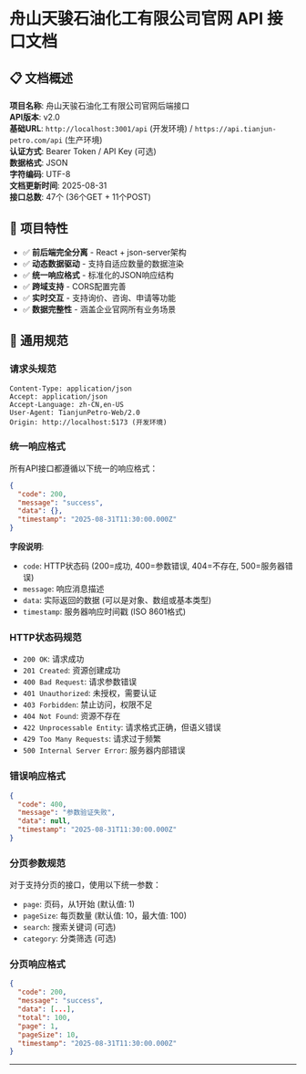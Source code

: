 # 舟山天骏石油化工有限公司官网 API 接口文档

## 📋 文档概述

**项目名称**: 舟山天骏石油化工有限公司官网后端接口  
**API版本**: v2.0  
**基础URL**: `http://localhost:3001/api` (开发环境) / `https://api.tianjun-petro.com/api` (生产环境)  
**认证方式**: Bearer Token / API Key (可选)  
**数据格式**: JSON  
**字符编码**: UTF-8  
**文档更新时间**: 2025-08-31  
**接口总数**: 47个 (36个GET + 11个POST)

## 🚀 项目特性

- ✅ **前后端完全分离** - React + json-server架构
- ✅ **动态数据驱动** - 支持自适应数量的数据渲染
- ✅ **统一响应格式** - 标准化的JSON响应结构
- ✅ **跨域支持** - CORS配置完善
- ✅ **实时交互** - 支持询价、咨询、申请等功能
- ✅ **数据完整性** - 涵盖企业官网所有业务场景

## 🔧 通用规范

### 请求头规范
```http
Content-Type: application/json
Accept: application/json
Accept-Language: zh-CN,en-US
User-Agent: TianjunPetro-Web/2.0
Origin: http://localhost:5173 (开发环境)
```

### 统一响应格式
所有API接口都遵循以下统一的响应格式：

```json
{
  "code": 200,
  "message": "success",
  "data": {},
  "timestamp": "2025-08-31T11:30:00.000Z"
}
```

**字段说明**:
- `code`: HTTP状态码 (200=成功, 400=参数错误, 404=不存在, 500=服务器错误)
- `message`: 响应消息描述
- `data`: 实际返回的数据 (可以是对象、数组或基本类型)
- `timestamp`: 服务器响应时间戳 (ISO 8601格式)

### HTTP状态码规范
- `200 OK`: 请求成功
- `201 Created`: 资源创建成功  
- `400 Bad Request`: 请求参数错误
- `401 Unauthorized`: 未授权，需要认证
- `403 Forbidden`: 禁止访问，权限不足
- `404 Not Found`: 资源不存在
- `422 Unprocessable Entity`: 请求格式正确，但语义错误
- `429 Too Many Requests`: 请求过于频繁
- `500 Internal Server Error`: 服务器内部错误

### 错误响应格式
```json
{
  "code": 400,
  "message": "参数验证失败",
  "data": null,
  "timestamp": "2025-08-31T11:30:00.000Z"
}
```

### 分页参数规范
对于支持分页的接口，使用以下统一参数：
- `page`: 页码，从1开始 (默认值: 1)
- `pageSize`: 每页数量 (默认值: 10，最大值: 100)
- `search`: 搜索关键词 (可选)
- `category`: 分类筛选 (可选)

### 分页响应格式
```json
{
  "code": 200,
  "message": "success",
  "data": [...],
  "total": 100,
  "page": 1,
  "pageSize": 10,
  "timestamp": "2025-08-31T11:30:00.000Z"
}
```

---